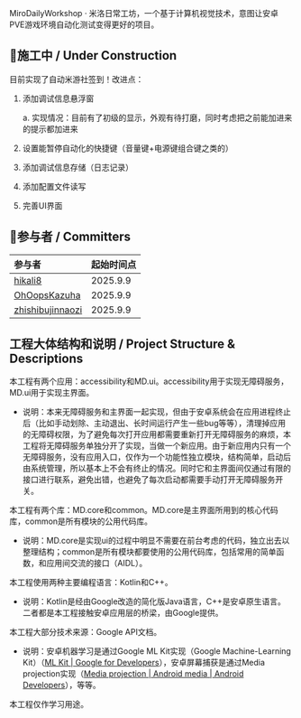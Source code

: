 MiroDailyWorkshop · 米洛日常工坊，一个基于计算机视觉技术，意图让安卓PVE游戏环境自动化测试变得更好的项目。



## 🚧施工中 / Under Construction

目前实现了自动米游社签到！改进点：

1. 添加调试信息悬浮窗 

   a. 实现情况：目前有了初级的显示，外观有待打磨，同时考虑把之前能加进来的提示都加进来

2. 设置能暂停自动化的快捷键（音量键+电源键组合键之类的）

3. 添加调试信息存储（日志记录）

4. 添加配置文件读写

5. 完善UI界面



## 🙌参与者 / Committers

| 参与者                                                  | 起始时间点 |
| :------------------------------------------------------ | :--------- |
| [hikali8](https://github.com/hikali8)                   | 2025.9.9   |
| [OhOopsKazuha](https://github.com/OhOopsKazuha)         | 2025.9.9   |
| [zhishibujinnaozi](https://github.com/zhishibujinnaozi) | 2025.9.9   |



## 工程大体结构和说明 / Project Structure & Descriptions

本工程有两个应用：accessibility和MD.ui。accessibility用于实现无障碍服务，MD.ui用于实现主界面。

+ 说明：本来无障碍服务和主界面一起实现，但由于安卓系统会在应用进程终止后（比如手动划除、主动退出、长时间运行产生一些bug等等），清理掉应用的无障碍权限，为了避免每次打开应用都需要重新打开无障碍服务的麻烦，本工程将无障碍服务单独分开了实现，当做一个新应用。由于新应用内只有一个无障碍服务，没有应用入口，仅作为一个功能性独立模块，结构简单，启动后由系统管理，所以基本上不会有终止的情况。同时它和主界面间仅通过有限的接口进行联系，避免出错，也避免了每次启动都需要手动打开无障碍服务开关。

本工程有两个库：MD.core和common。MD.core是主界面所用到的核心代码库，common是所有模块的公用代码库。

+ 说明：MD.core是实现ui的过程中明显不需要在前台考虑的代码，独立出去以整理结构；common是所有模块都要使用的公用代码库，包括常用的简单函数，和应用间交流的接口（AIDL）。

本工程使用两种主要编程语言：Kotlin和C++。

+ 说明：Kotlin是经由Google改造的简化版Java语言，C++是安卓原生语言。二者都是本工程接触安卓应用层的桥梁，由Google提供。

本工程大部分技术来源：Google API文档。

+ 说明：安卓机器学习是通过Google ML Kit实现（Google Machine-Learning Kit）（[ML Kit  |  Google for Developers](https://developers.google.cn/ml-kit/guides?hl=zh-cn)），安卓屏幕捕获是通过Media projection实现（[Media projection  |  Android media  |  Android Developers](https://developer.android.google.cn/media/grow/media-projection?hl=en)），等等。

本工程仅作学习用途。